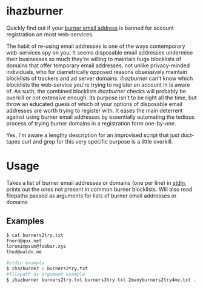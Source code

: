 # ihazburner

Quickly find out if your [burner email address](https://en.wikipedia.org/wiki/Disposable_email_address) is banned for account registration on most web-services. 

The habit of re-using email addresses is one of the ways contemporary web-services spy on you. It seems disposable email addresses undermine their businesses so much they're willing to maintain huge blocklists of domains that offer temporary email addresses, not unlike privacy-minded individuals, who for diametrically opposed reasons obsessively maintain blocklists of trackers and ad server domains. *ihazburner* can't know which blocklists the web-service you're trying to register an account in is aware of. As such, the combined blocklists *ihazburner* checks will probably be overkill or not extensive enough. Its purpose isn't to be right all the time, but throw an educated guess of which of your options of disposable email addresses are worth trying to register with. It eases the main deterrent against using burner email addresses by essentially automating the tedious process of trying burner domains in a registration form one-by-one. 

Yes, I'm aware a lengthy description for an improvised script that just duct-tapes curl and grep for this very specific purpose is a little overkill.
# Usage
Takes a list of burner email addresses or domains (one per line) in [stdin](https://en.wikipedia.org/wiki/stdin), prints out the ones not present in common burner blocklists. Will also read filepaths passed as arguments for lists of burner email addresses or domains 

## Examples
```sh
$ cat burners2try.txt
fnord@qux.net
loremimpsum@foobar.xyz
thud@waldo.me

#stdin example
$ ihazburner < burners2try.txt
#filepath as argument example
$ ihazburner burners2try.txt burners3try.txt 2manyburners2try4me.txt ...
```
